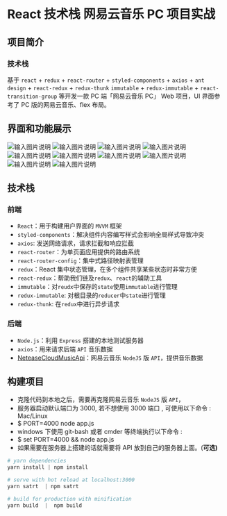 # React 技术栈 网易云音乐 PC 项目实战

## 项目简介

### 技术栈

基于 `react` + `redux` + `react-router` + `styled-components` + `axios` + `ant design` + `react-redux` + `redux-thunk` `immutable` + `redux-immutable` + `react-transition-group` 等开发一款 PC 端「网易云音乐 PC」 Web 项目，UI 界面参考了 PC 版的网易云音乐、flex 布局。

## 界面和功能展示

![输入图片说明](https://s1.ax1x.com/2022/04/30/OSke0S.png)
![输入图片说明](https://s1.ax1x.com/2022/04/30/OSkLNQ.png)
![输入图片说明](https://s1.ax1x.com/2022/04/30/OSkOhj.png)
![输入图片说明](https://s1.ax1x.com/2022/04/30/OSkqAg.png)
![输入图片说明](https://s1.ax1x.com/2022/04/30/OSkj9s.png)
![输入图片说明](https://s1.ax1x.com/2022/04/30/OSkHHS.png)
![输入图片说明](https://s1.ax1x.com/2022/04/30/OSkzj0.png)
![输入图片说明](https://s1.ax1x.com/2022/04/30/OSA9BT.png)
![输入图片说明](https://s1.ax1x.com/2022/04/30/OSkv3n.png)
![输入图片说明](https://s1.ax1x.com/2022/04/30/OSApuV.png)

## 技术栈

### 前端

- `React`：用于构建用户界面的 `MVVM` 框架
- `styled-components`：解决组件内容编写样式会影响全局样式导致冲突
- `axios`: 发送网络请求，请求拦截和响应拦截
- `react-router`：为单页面应用提供的路由系统
- `react-router-config`：集中式路径映射表管理
- `redux`：React 集中状态管理，在多个组件共享某些状态时非常方便
- `react-redux`：帮助我们链及`redux`、`react`的辅助工具
- `immutable`：对`reudx`中保存的`state`使用`immutable`进行管理
- `redux-immutable`: 对根目录的`reducer`中`state`进行管理
- `redux-thunk`: 在`redux`中进行异步请求

### 后端

- `Node.js`：利用 `Express` 搭建的本地测试服务器
- `axios`：用来请求后端 `API` 音乐数据
- [NeteaseCloudMusicApi](https://binaryify.github.io/NeteaseCloudMusicApi/#/)：网易云音乐 `NodeJS` 版 `API`，提供音乐数据

## 构建项目

- 克隆代码到本地之后，需要再克隆网易云音乐 `NodeJS` 版 `API`，
- 服务器启动默认端口为 3000, 若不想使用 3000 端口 , 可使用以下命令 : Mac/Linux
- $ PORT=4000 node app.js
- windows 下使用 git-bash 或者 cmder 等终端执行以下命令 :
- $ set PORT=4000 && node app.js
- 如果需要在服务器上搭建的话就需要将 API 放到自己的服务器上面。(**可选)**

```powershell
# yarn dependencies
yarn install | npm install

# serve with hot reload at localhost:3000
yarn satrt  | npm satrt

# build for production with minification
yarn build  |  npm build
```
